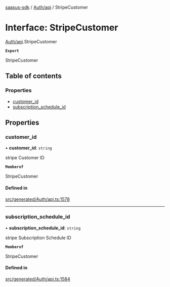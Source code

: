 [saasus-sdk](../README.md) / [Auth/api](../modules/Auth_api.md) / StripeCustomer

# Interface: StripeCustomer

[Auth/api](../modules/Auth_api.md).StripeCustomer

**`Export`**

StripeCustomer

## Table of contents

### Properties

- [customer\_id](Auth_api.StripeCustomer.md#customer_id)
- [subscription\_schedule\_id](Auth_api.StripeCustomer.md#subscription_schedule_id)

## Properties

### customer\_id

• **customer\_id**: `string`

stripe Customer ID

**`Memberof`**

StripeCustomer

#### Defined in

[src/generated/Auth/api.ts:1578](https://github.com/saasus-platform/saasus-sdk-javascript/blob/2c78b0a/src/generated/Auth/api.ts#L1578)

___

### subscription\_schedule\_id

• **subscription\_schedule\_id**: `string`

stripe Subscription Schedule ID

**`Memberof`**

StripeCustomer

#### Defined in

[src/generated/Auth/api.ts:1584](https://github.com/saasus-platform/saasus-sdk-javascript/blob/2c78b0a/src/generated/Auth/api.ts#L1584)
